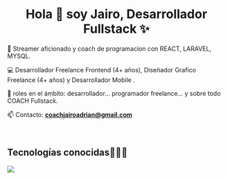 <h1 align="center">Hola 👋  soy Jairo, Desarrollador Fullstack ✨ </h1> 
<!--
**JairoAdrianVG/JairoAdrianVG** is a ✨ _special_ ✨ repository because its `README.md` (this file) appears on your GitHub profile.

<h2>Sobre mi 😃</h2>
<!--Intro start-->

<p align="left">

🎥 Streamer aficionado y coach de programacion con REACT, LARAVEL, MYSQL.

💻 Desarrollador Freelance Frontend (4+ años), Diseñador Grafico Freelance (4+ años) y Desarrollador Mobile .

📝 roles en el ámbito: desarrollador... programador freelance... y sobre todo COACH Fullstack.

📫 Contacto: **coachjairoadrian@gmail.com**
<!--Intro end-->
  </p>
<br>


<h2 >Tecnologías conocidas👨🏻‍💻</h2>
<!--tech stack icons-->
<p align="left">
  <a href="https://skillicons.dev">
    <img src="https://skillicons.dev/icons?i=androidstudio,kotlin,java,php,css,html,js,nodejs,mysql,sqlite,firebase,git,github,materialui,postman,vscode,bash,linux,ai,ps&perline=12" />
  </a>
</p>
<br>




